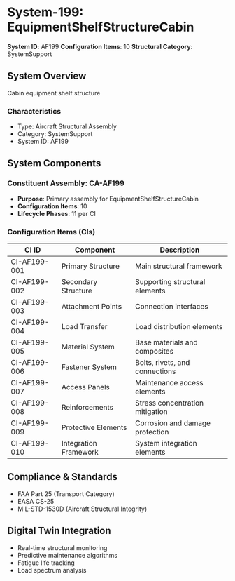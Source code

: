 # System-199: EquipmentShelfStructureCabin

**System ID**: AF199
**Configuration Items**: 10
**Structural Category**: SystemSupport

## System Overview

Cabin equipment shelf structure

### Characteristics
- Type: Aircraft Structural Assembly
- Category: SystemSupport
- System ID: AF199

## System Components

### Constituent Assembly: CA-AF199
- **Purpose**: Primary assembly for EquipmentShelfStructureCabin
- **Configuration Items**: 10
- **Lifecycle Phases**: 11 per CI

### Configuration Items (CIs)

| CI ID | Component | Description |
|-------|-----------|-------------|
| CI-AF199-001 | Primary Structure | Main structural framework |
| CI-AF199-002 | Secondary Structure | Supporting structural elements |
| CI-AF199-003 | Attachment Points | Connection interfaces |
| CI-AF199-004 | Load Transfer | Load distribution elements |
| CI-AF199-005 | Material System | Base materials and composites |
| CI-AF199-006 | Fastener System | Bolts, rivets, and connections |
| CI-AF199-007 | Access Panels | Maintenance access elements |
| CI-AF199-008 | Reinforcements | Stress concentration mitigation |
| CI-AF199-009 | Protective Elements | Corrosion and damage protection |
| CI-AF199-010 | Integration Framework | System integration elements |

## Compliance & Standards
- FAA Part 25 (Transport Category)
- EASA CS-25
- MIL-STD-1530D (Aircraft Structural Integrity)

## Digital Twin Integration
- Real-time structural monitoring
- Predictive maintenance algorithms
- Fatigue life tracking
- Load spectrum analysis
